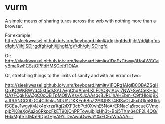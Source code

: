 vurm
====

A simple means of sharing tunes across the web with nothing more than a browser.

For example: http://sleekweasel.github.io/vurm/keyboard.html#\ddjjhgfdsdfghj//ddjjhgfdsdfghj//jihjiSDjhgdfgh/ghj/ijjhgfd/g\f\dh/ghjiSDjhgfd

Or: http://sleekweasel.github.io/vurm/keyboard.html#v1DoExCtway8HoAWCCeyBmaRwFCSatOPFdHMSGefdTOIA=

Or, stretching things to the limits of sanity and with an error or two: 

http://sleekweasel.github.io/vurm/keyboard.html#v1FQRg1AIgfB0QBAZSgHQixKCWKBWVd45kt5ds8ALAegChgAmeLKLF0/C8ylAcyl7NW+SvACeKHhJQAzFCgk16AZgC0cOElTpMOfIWKsyXJcAAsqgBJRL1hAHEbm+C9ftHloigBKaJfRANGC00DC4CIhhkUN0UYz1KKEp6BnZ2MlQ9ST4BISxOLJ5xbOk5BUkklSCEaJ1wgyjtMJx4qkrza1tgj2dXF3cbPtd0XwhE5NoArERNac1a5rxcueCVmopjbPK8eXgAa2o6RkpcFkET9OjCnPPTowujbjjpHh3t+Boj5TXmGeCF2L4QQ/H6xMgfeT0MzeRDpGHjeA9YJDeAwuGwwaYXxECEoWhAAA==
